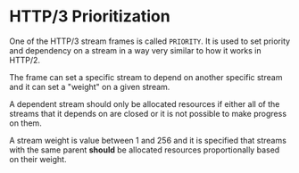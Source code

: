 # HTTP/3 Prioritization

One of the HTTP/3 stream frames is called `PRIORITY`. It is used to set
priority and dependency on a stream in a way very similar to how it works in
HTTP/2.

The frame can set a specific stream to depend on another specific stream and
it can set a "weight" on a given stream.

A dependent stream should only be allocated resources if either all of the
streams that it depends on are closed or it is not possible to make progress
on them.

A stream weight is value between 1 and 256 and it is specified that streams
with the same parent **should** be allocated resources proportionally based on
their weight.
